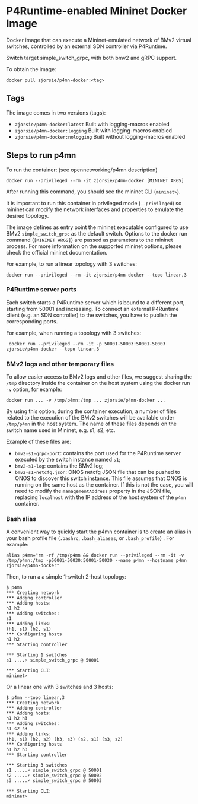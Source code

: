 # P4Runtime-enabled Mininet Docker Image

Docker image that can execute a Mininet-emulated network of BMv2 virtual
switches, controlled by an external SDN controller via P4Runtime.

Switch target simple_switch_grpc, with both bmv2 and gRPC support.

To obtain the image:

    docker pull zjorsie/p4mn-docker:<tag>

## Tags

The image comes in two versions (tags):

* `zjorsie/p4mn-docker:latest` Built with logging-macros enabled
* `zjorsie/p4mn-docker:logging` Built with logging-macros enabled
* `zjorsie/p4mn-docker:nologging` Built without logging-macros enabled


## Steps to run p4mn

To run the container: (see opennetworking/p4mn description)

    docker run --privileged --rm -it zjorsie/p4mn-docker [MININET ARGS]

After running this command, you should see the mininet CLI (`mininet>`).

It is important to run this container in privileged mode (`--privileged`) so
mininet can modify the network interfaces and properties to emulate the desired
topology.

The image defines as entry point the mininet executable configured to use BMv2
`simple_switch_grpc` as the default switch. Options to the docker run command
(`[MININET ARGS]`) are passed as parameters to the mininet process. For more
information on the supported mininet options, please check the official mininet
documentation.

For example, to run a linear topology with 3 switches:

    docker run --privileged --rm -it zjorsie/p4mn-docker --topo linear,3

### P4Runtime server ports

Each switch starts a P4Runtime server which is bound to a different port,
starting from 50001 and increasing. To connect an external P4Runtime client
(e.g. an SDN controller) to the switches, you have to publish the corresponding
ports.

For example, when running a topology with 3 switches:

     docker run --privileged --rm -it -p 50001-50003:50001-50003 zjorsie/p4mn-docker --topo linear,3

### BMv2 logs and other temporary files

To allow easier access to BMv2 logs and other files, we suggest sharing the
`/tmp` directory inside the container on the host system using the docker run
`-v` option, for example:

    docker run ... -v /tmp/p4mn:/tmp ... zjorsie/p4mn-docker ...

By using this option, during the container execution, a number of files related
to the execution of the BMv2 switches will be available under `/tmp/p4mn` in the
host system. The name of these files depends on the switch name used in Mininet,
e.g. s1, s2, etc.

Example of these files are:

* `bmv2-s1-grpc-port`: contains the port used for the P4Runtime server executed
  by the switch instance named `s1`;
* `bmv2-s1-log`: contains the BMv2 log;
* `bmv2-s1-netcfg.json`: ONOS netcfg JSON file that can be pushed to ONOS
  to discover this switch instance. This file assumes that ONOS is running on
  the same host as the container. If this is not the case, you will need to
  modify the `managementAddress` property in the JSON file, replacing
  `localhost` with the IP address of the host system of the `p4mn` container.

### Bash alias

A convenient way to quickly start the p4mn container is to create an alias in
your bash profile file (`.bashrc`, `.bash_aliases`, or `.bash_profile`) . For
example:

    alias p4mn="rm -rf /tmp/p4mn && docker run --privileged --rm -it -v /tmp/p4mn:/tmp -p50001-50030:50001-50030 --name p4mn --hostname p4mn zjorsie/p4mn-docker"

Then, to run a a simple 1-switch 2-host topology:

    $ p4mn
    *** Creating network
    *** Adding controller
    *** Adding hosts:
    h1 h2
    *** Adding switches:
    s1
    *** Adding links:
    (h1, s1) (h2, s1)
    *** Configuring hosts
    h1 h2
    *** Starting controller
    
    *** Starting 1 switches
    s1 ....⚡️ simple_switch_grpc @ 50001
    
    *** Starting CLI:
    mininet>

Or a linear one with 3 switches and 3 hosts:

    $ p4mn --topo linear,3
    *** Creating network
    *** Adding controller
    *** Adding hosts:
    h1 h2 h3
    *** Adding switches:
    s1 s2 s3
    *** Adding links:
    (h1, s1) (h2, s2) (h3, s3) (s2, s1) (s3, s2)
    *** Configuring hosts
    h1 h2 h3
    *** Starting controller
    
    *** Starting 3 switches
    s1 .....⚡️ simple_switch_grpc @ 50001
    s2 .....⚡️ simple_switch_grpc @ 50002
    s3 .....⚡️ simple_switch_grpc @ 50003
    
    *** Starting CLI:
    mininet>
